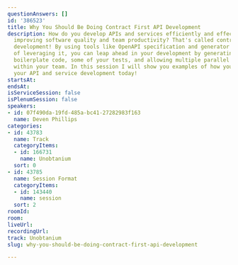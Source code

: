 ```yaml
---
questionAnswers: []
id: '386523'
title: Why You Should Be Doing Contract First API Development
description: How do you develop APIs and services efficiently and effectively while
  improving software quality and team productivity? That's called contract-first API
  development! By using tools like OpenAPI specification and generator tooling capable
  of leveraging it, you can leap ahead in your development by generating lots of the
  boilerplate code, some of your tests, and allowing multiple parallel workstreams
  within your team. In this session I will show you examples of how you can fast track
  your API and service development today!
startsAt: 
endsAt: 
isServiceSession: false
isPlenumSession: false
speakers:
- id: 07f490da-19fd-485a-bc41-27282983f163
  name: Deven Phillips
categories:
- id: 43783
  name: Track
  categoryItems:
  - id: 166731
    name: Unobtanium
  sort: 0
- id: 43785
  name: Session Format
  categoryItems:
  - id: 143440
    name: session
  sort: 2
roomId: 
room: 
liveUrl: 
recordingUrl: 
track: Unobtanium
slug: why-you-should-be-doing-contract-first-api-development

---
```

